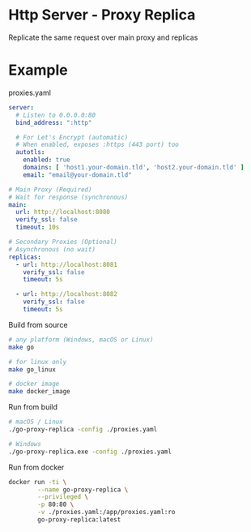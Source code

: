 # Http Server - Proxy Replica

Replicate the same request over main proxy and replicas


# Example
proxies.yaml
```yaml
server:
  # Listen to 0.0.0.0:80 
  bind_address: ":http"

  # For Let's Encrypt (automatic)
  # When enabled, exposes :https (443 port) too
  autotls:
    enabled: true
    domains: [ 'host1.your-domain.tld', 'host2.your-domain.tld' ]
    email: "email@your-domain.tld"

# Main Proxy (Required)
# Wait for response (synchronous)
main:
  url: http://localhost:8080
  verify_ssl: false
  timeout: 10s

# Secondary Proxies (Optional)
# Asynchronous (no wait)
replicas:
  - url: http://localhost:8081
    verify_ssl: false
    timeout: 5s

  - url: http://localhost:8082
    verify_ssl: false
    timeout: 5s
```

Build from source
```bash
# any platform (Windows, macOS or Linux)
make go

# for linux only
make go_linux

# docker image
make docker_image
```

Run from build
```bash
# macOS / Linux
./go-proxy-replica -config ./proxies.yaml

# Windows
./go-proxy-replica.exe -config ./proxies.yaml

```

Run from docker
```bash
docker run -ti \
        --name go-proxy-replica \
        --privileged \
        -p 80:80 \
        -v ./proxies.yaml:/app/proxies.yaml:ro
        go-proxy-replica:latest

```
